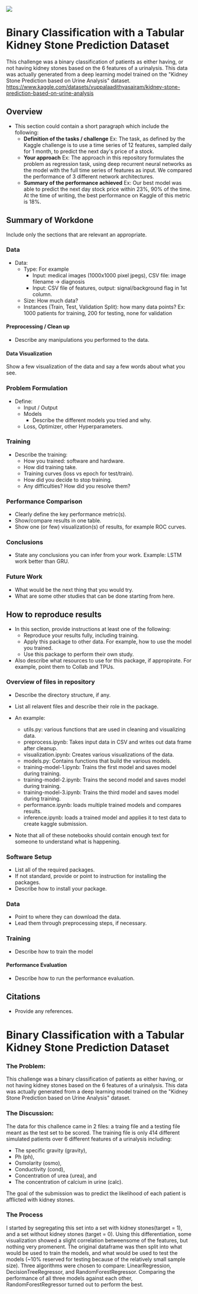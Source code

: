 ![](UTA-DataScience-Logo.png)

# Binary Classification with a Tabular Kidney Stone Prediction Dataset

This challenge was a binary classification of patients as either having, or not having kidney stones based on the 6 features of a urinalysis. This data was actually generated from a deep learning model trained on the "Kidney Stone Prediction based on Urine Analysis" dataset. https://www.kaggle.com/datasets/vuppalaadithyasairam/kidney-stone-prediction-based-on-urine-analysis

## Overview

* This section could contain a short paragraph which include the following:
  * **Definition of the tasks / challenge**  Ex: The task, as defined by the Kaggle challenge is to use a time series of 12 features, sampled daily for 1 month, to predict the next day's price of a stock.
  * **Your approach** Ex: The approach in this repository formulates the problem as regression task, using deep recurrent neural networks as the model with the full time series of features as input. We compared the performance of 3 different network architectures.
  * **Summary of the performance achieved** Ex: Our best model was able to predict the next day stock price within 23%, 90% of the time. At the time of writing, the best performance on Kaggle of this metric is 18%.

## Summary of Workdone

Include only the sections that are relevant an appropriate.

### Data

* Data:
  * Type: For example
    * Input: medical images (1000x1000 pixel jpegs), CSV file: image filename -> diagnosis
    * Input: CSV file of features, output: signal/background flag in 1st column.
  * Size: How much data?
  * Instances (Train, Test, Validation Split): how many data points? Ex: 1000 patients for training, 200 for testing, none for validation

#### Preprocessing / Clean up

* Describe any manipulations you performed to the data.

#### Data Visualization

Show a few visualization of the data and say a few words about what you see.

### Problem Formulation

* Define:
  * Input / Output
  * Models
    * Describe the different models you tried and why.
  * Loss, Optimizer, other Hyperparameters.

### Training

* Describe the training:
  * How you trained: software and hardware.
  * How did training take.
  * Training curves (loss vs epoch for test/train).
  * How did you decide to stop training.
  * Any difficulties? How did you resolve them?

### Performance Comparison

* Clearly define the key performance metric(s).
* Show/compare results in one table.
* Show one (or few) visualization(s) of results, for example ROC curves.

### Conclusions

* State any conclusions you can infer from your work. Example: LSTM work better than GRU.

### Future Work

* What would be the next thing that you would try.
* What are some other studies that can be done starting from here.

## How to reproduce results

* In this section, provide instructions at least one of the following:
   * Reproduce your results fully, including training.
   * Apply this package to other data. For example, how to use the model you trained.
   * Use this package to perform their own study.
* Also describe what resources to use for this package, if appropirate. For example, point them to Collab and TPUs.

### Overview of files in repository

* Describe the directory structure, if any.
* List all relavent files and describe their role in the package.
* An example:
  * utils.py: various functions that are used in cleaning and visualizing data.
  * preprocess.ipynb: Takes input data in CSV and writes out data frame after cleanup.
  * visualization.ipynb: Creates various visualizations of the data.
  * models.py: Contains functions that build the various models.
  * training-model-1.ipynb: Trains the first model and saves model during training.
  * training-model-2.ipynb: Trains the second model and saves model during training.
  * training-model-3.ipynb: Trains the third model and saves model during training.
  * performance.ipynb: loads multiple trained models and compares results.
  * inference.ipynb: loads a trained model and applies it to test data to create kaggle submission.

* Note that all of these notebooks should contain enough text for someone to understand what is happening.

### Software Setup
* List all of the required packages.
* If not standard, provide or point to instruction for installing the packages.
* Describe how to install your package.

### Data

* Point to where they can download the data.
* Lead them through preprocessing steps, if necessary.

### Training

* Describe how to train the model

#### Performance Evaluation

* Describe how to run the performance evaluation.


## Citations

* Provide any references.









# Binary Classification with a Tabular Kidney Stone Prediction Dataset
### The Problem:
This challenge was a binary classification of patients as either having, or not having kidney stones based on the 6 features of a urinalysis. This data was actually generated from a deep learning model trained on the "Kidney Stone Prediction based on Urine Analysis" dataset.
### The Discussion:
The data for this challence came in 2 files: a traing file and a testing file meant as the test set to be scored. The training file is only 414 different simulated patients over 6 different features of a urinalysis including:
- The specific gravity (gravity), 
- Ph (ph), 
- Osmolarity (osmo), 
- Conductivity (cond), 
- Concentration of urea (urea), and 
- The concentration of calcium in urine (calc). 

The goal of the submission was to predict the likelihood of each patient is afflicted with kidney stones. 
### The Process
I started by segregating this set into a set with kidney stones(target = 1), and a set without kidney stones (target = 0). Using this differentiation, some visualization showed a slight correlation betweensome of the features, but nothing very promenent. The original dataframe was then split into what would be used to train the models, and what would be used to test the models (~10% reserved for testing because of the relatively small sample size). Three algorithms were chosen to compare: LinearRegression, DecisionTreeRegressor, and RandomForestRegressor. Comparing the performance of all three models against each other, RandomForestRegressor turned out to perform the best.

